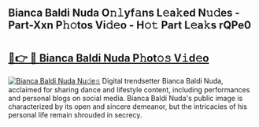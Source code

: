 ## Bianca Baldi Nuda O𝚗𝚕yf𝚊ns L𝚎a𝚔ed N𝚞𝚍es - Part-Xxn P𝚑𝚘tos Vi𝚍𝚎o - H𝚘𝚝 Part L𝚎a𝚔s rQPe0

# <h2><a href="http://kf5w3nl.oniu.top/?m=Bianca+Baldi+Nuda">🔗👉 🔴 Bianca Baldi Nuda P𝚑ot𝚘𝚜 V𝚒d𝚎o</a></h2>

[![Bianca Baldi Nuda Nu𝚍e𝚜](https://i.imgur.com/0qMVB7G.gif)](http://kf5w3nl.oniu.top/?m=Bianca+Baldi+Nuda)
Digital trendsetter Bianca Baldi Nuda, acclaimed for sharing dance and lifestyle content, including performances and personal blogs on social media. Bianca Baldi Nuda's public image is characterized by its open and sincere demeanor, but the intricacies of his personal life remain shrouded in secrecy.  
